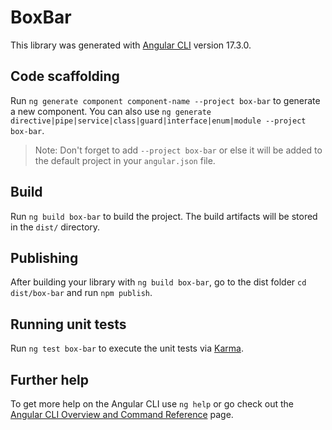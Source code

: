 # BoxBar

This library was generated with [Angular CLI](https://github.com/angular/angular-cli) version 17.3.0.

## Code scaffolding

Run `ng generate component component-name --project box-bar` to generate a new component. You can also use `ng generate directive|pipe|service|class|guard|interface|enum|module --project box-bar`.
> Note: Don't forget to add `--project box-bar` or else it will be added to the default project in your `angular.json` file. 

## Build

Run `ng build box-bar` to build the project. The build artifacts will be stored in the `dist/` directory.

## Publishing

After building your library with `ng build box-bar`, go to the dist folder `cd dist/box-bar` and run `npm publish`.

## Running unit tests

Run `ng test box-bar` to execute the unit tests via [Karma](https://karma-runner.github.io).

## Further help

To get more help on the Angular CLI use `ng help` or go check out the [Angular CLI Overview and Command Reference](https://angular.io/cli) page.
